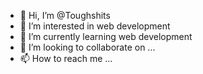- 👋 Hi, I’m @Toughshits
- 👀 I’m interested in web development 
- 🌱 I’m currently learning web development 
- 💞️ I’m looking to collaborate on ...
- 📫 How to reach me ...

<!---
Toughshits/Toughshits is a ✨ special ✨ repository because its `README.md` (this file) appears on your GitHub profile.
You can click the Preview link to take a look at your changes.
--->
